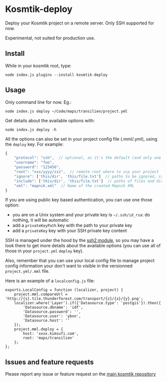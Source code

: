 # Kosmtik-deploy

Deploy your Kosmtik project on a remote server. Only SSH supported for now.

Experimental, not suited for production use.


## Install

While in your kosmtik root, type:

`node index.js plugins --install kosmtik-deploy`

## Usage

Only command line for now. Eg.:
```
node index.js deploy ~/Code/maps/transilien/project.yml
```

Get details about the available options with:
```
node index.js deploy -h
```

All the options can also be set in your project config file (.mml/.yml),
using the `deploy` key. For example:

```javascript
{
    "protocol": "ssh",  // optional, as it's the default (and only one supported)
    "username": "foo",
    "password": "123456",
    "root": "xxx/yyyy/zzz",  // remote root where to scp your project
    "ignore": ['this/dir', 'this/file.txt']  // paths to be ignored, can be regex,
    "include": ['this/dir', 'this/file.txt']  // paths of files and dirs to be included (default to project root)
    "xml": "mapnik.xml"  // Name of the created Mapnik XML
}
```

If you are using public key based authentication, you can use one those option:
- you are on a Unix system and your private key is `~/.ssh/id_rsa`: do nothing, it will be automatic
- add a `privateKeyPath` key with the path to your private key
- add a `privateKey` key with your SSH private key content

SSH is managed under the hood by the [ssh2 module](https://github.com/mscdex/ssh2), so you may
have a look there to get more details about the available options (you can use all of those in your
`project.yml` `deploy` key).

Also, remember that you can use your local config file to manage project config information your don't
want to visible in the versionned `project.yml/.mml` file.

Here is an example of a `localconfig.js` file:
```
exports.LocalConfig = function (localizer, project) {
    project.mml.compareUrl = 'http://{s}.tile.thunderforest.com/transport/{z}/{x}/{y}.png';
    localizer.where('Layer').if({'Datasource.type': 'postgis'}).then({
        'Datasource.dbname': 'idf',
        'Datasource.password': '',
        'Datasource.user': 'ybon',
        'Datasource.host': ''
    });
    project.mml.deploy = {
        host: 'xxxx.kimsufi.com',
        root: 'maps/transilien'
    };
};

```

## Issues and feature requests

Please report any issue or feature request on the [main kosmtik repository](https://github.com/kosmtik/kosmtik/issues)
